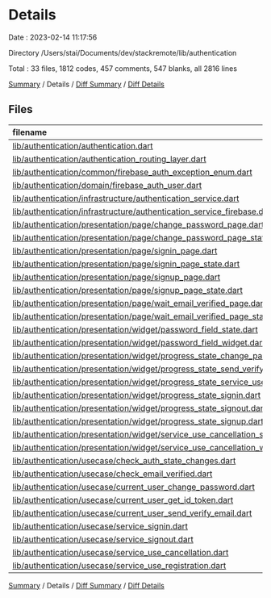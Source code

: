 # Details

Date : 2023-02-14 11:17:56

Directory /Users/stai/Documents/dev/stackremote/lib/authentication

Total : 33 files,  1812 codes, 457 comments, 547 blanks, all 2816 lines

[Summary](results.md) / Details / [Diff Summary](diff.md) / [Diff Details](diff-details.md)

## Files
| filename | language | code | comment | blank | total |
| :--- | :--- | ---: | ---: | ---: | ---: |
| [lib/authentication/authentication.dart](/lib/authentication/authentication.dart) | Dart | 8 | 0 | 5 | 13 |
| [lib/authentication/authentication_routing_layer.dart](/lib/authentication/authentication_routing_layer.dart) | Dart | 66 | 25 | 17 | 108 |
| [lib/authentication/common/firebase_auth_exception_enum.dart](/lib/authentication/common/firebase_auth_exception_enum.dart) | Dart | 73 | 30 | 25 | 128 |
| [lib/authentication/domain/firebase_auth_user.dart](/lib/authentication/domain/firebase_auth_user.dart) | Dart | 81 | 26 | 20 | 127 |
| [lib/authentication/infrastructure/authentication_service.dart](/lib/authentication/infrastructure/authentication_service.dart) | Dart | 19 | 0 | 9 | 28 |
| [lib/authentication/infrastructure/authentication_service_firebase.dart](/lib/authentication/infrastructure/authentication_service_firebase.dart) | Dart | 221 | 64 | 49 | 334 |
| [lib/authentication/presentation/page/change_password_page.dart](/lib/authentication/presentation/page/change_password_page.dart) | Dart | 116 | 6 | 26 | 148 |
| [lib/authentication/presentation/page/change_password_page_state.dart](/lib/authentication/presentation/page/change_password_page_state.dart) | Dart | 98 | 41 | 41 | 180 |
| [lib/authentication/presentation/page/signin_page.dart](/lib/authentication/presentation/page/signin_page.dart) | Dart | 111 | 6 | 24 | 141 |
| [lib/authentication/presentation/page/signin_page_state.dart](/lib/authentication/presentation/page/signin_page_state.dart) | Dart | 89 | 23 | 30 | 142 |
| [lib/authentication/presentation/page/signup_page.dart](/lib/authentication/presentation/page/signup_page.dart) | Dart | 99 | 5 | 22 | 126 |
| [lib/authentication/presentation/page/signup_page_state.dart](/lib/authentication/presentation/page/signup_page_state.dart) | Dart | 70 | 17 | 25 | 112 |
| [lib/authentication/presentation/page/wait_email_verified_page.dart](/lib/authentication/presentation/page/wait_email_verified_page.dart) | Dart | 114 | 12 | 27 | 153 |
| [lib/authentication/presentation/page/wait_email_verified_page_state.dart](/lib/authentication/presentation/page/wait_email_verified_page_state.dart) | Dart | 68 | 29 | 21 | 118 |
| [lib/authentication/presentation/widget/password_field_state.dart](/lib/authentication/presentation/widget/password_field_state.dart) | Dart | 73 | 19 | 14 | 106 |
| [lib/authentication/presentation/widget/password_field_widget.dart](/lib/authentication/presentation/widget/password_field_widget.dart) | Dart | 48 | 9 | 13 | 70 |
| [lib/authentication/presentation/widget/progress_state_change_password.dart](/lib/authentication/presentation/widget/progress_state_change_password.dart) | Dart | 33 | 20 | 15 | 68 |
| [lib/authentication/presentation/widget/progress_state_send_verify_email.dart](/lib/authentication/presentation/widget/progress_state_send_verify_email.dart) | Dart | 27 | 16 | 12 | 55 |
| [lib/authentication/presentation/widget/progress_state_service_use_cancellation.dart](/lib/authentication/presentation/widget/progress_state_service_use_cancellation.dart) | Dart | 41 | 15 | 15 | 71 |
| [lib/authentication/presentation/widget/progress_state_signin.dart](/lib/authentication/presentation/widget/progress_state_signin.dart) | Dart | 35 | 16 | 15 | 66 |
| [lib/authentication/presentation/widget/progress_state_signout.dart](/lib/authentication/presentation/widget/progress_state_signout.dart) | Dart | 26 | 15 | 12 | 53 |
| [lib/authentication/presentation/widget/progress_state_signup.dart](/lib/authentication/presentation/widget/progress_state_signup.dart) | Dart | 41 | 20 | 19 | 80 |
| [lib/authentication/presentation/widget/service_use_cancellation_state.dart](/lib/authentication/presentation/widget/service_use_cancellation_state.dart) | Dart | 26 | 18 | 9 | 53 |
| [lib/authentication/presentation/widget/service_use_cancellation_widget.dart](/lib/authentication/presentation/widget/service_use_cancellation_widget.dart) | Dart | 98 | 8 | 25 | 131 |
| [lib/authentication/usecase/check_auth_state_changes.dart](/lib/authentication/usecase/check_auth_state_changes.dart) | Dart | 14 | 1 | 6 | 21 |
| [lib/authentication/usecase/check_email_verified.dart](/lib/authentication/usecase/check_email_verified.dart) | Dart | 37 | 9 | 15 | 61 |
| [lib/authentication/usecase/current_user_change_password.dart](/lib/authentication/usecase/current_user_change_password.dart) | Dart | 13 | 1 | 5 | 19 |
| [lib/authentication/usecase/current_user_get_id_token.dart](/lib/authentication/usecase/current_user_get_id_token.dart) | Dart | 12 | 1 | 6 | 19 |
| [lib/authentication/usecase/current_user_send_verify_email.dart](/lib/authentication/usecase/current_user_send_verify_email.dart) | Dart | 11 | 1 | 5 | 17 |
| [lib/authentication/usecase/service_signin.dart](/lib/authentication/usecase/service_signin.dart) | Dart | 11 | 1 | 5 | 17 |
| [lib/authentication/usecase/service_signout.dart](/lib/authentication/usecase/service_signout.dart) | Dart | 11 | 1 | 5 | 17 |
| [lib/authentication/usecase/service_use_cancellation.dart](/lib/authentication/usecase/service_use_cancellation.dart) | Dart | 11 | 1 | 5 | 17 |
| [lib/authentication/usecase/service_use_registration.dart](/lib/authentication/usecase/service_use_registration.dart) | Dart | 11 | 1 | 5 | 17 |

[Summary](results.md) / Details / [Diff Summary](diff.md) / [Diff Details](diff-details.md)